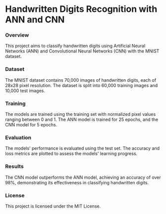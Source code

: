 # Handwritten Digits Recognition with ANN and CNN

### Overview
This project aims to classify handwritten digits using Artificial Neural Networks (ANN) and Convolutional Neural Networks (CNN) with the MNIST dataset.

### Dataset
The MNIST dataset contains 70,000 images of handwritten digits, each of 28x28 pixel resolution. The dataset is split into 60,000 training images and 10,000 test images.

### Training
The models are trained using the training set with normalized pixel values ranging between 0 and 1. The ANN model is trained for 25 epochs, and the CNN model for 5 epochs.

### Evaluation
The models' performance is evaluated using the test set. The accuracy and loss metrics are plotted to assess the models' learning progress.

### Results
The CNN model outperforms the ANN model, achieving an accuracy of over 98%, demonstrating its effectiveness in classifying handwritten digits.

### License
This project is licensed under the MIT License.
